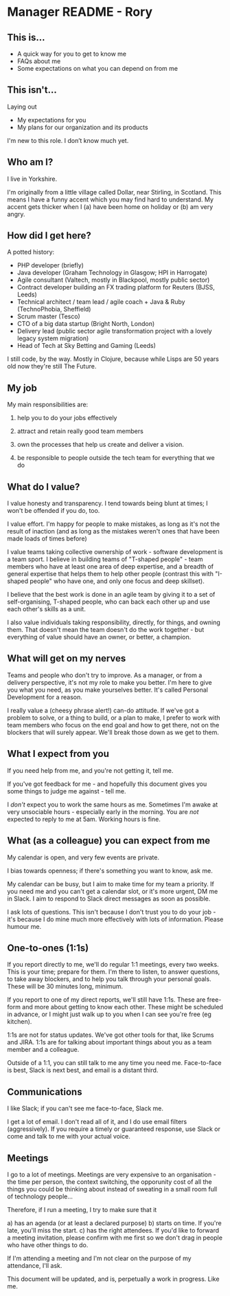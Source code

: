 # Manager README - Rory



## This is...

 - A quick way for you to get to know me
 - FAQs about me
 - Some expectations on what you can depend on from me



## This isn't...

Laying out
 - My expectations for you
 - My plans for our organization and its products

I'm new to this role.  I don’t know much yet.



## Who am I?

I live in Yorkshire. 

I'm originally from a little village called Dollar, near Stirling, in Scotland.
This means I have a funny accent which you may find hard to understand.
My accent gets thicker when I (a) have been home on holiday or (b) am very angry.



## How did I get here?

A potted history:
 - PHP developer (briefly)
 - Java developer (Graham Technology in Glasgow; HPI in Harrogate)
 - Agile consultant (Valtech, mostly in Blackpool, mostly public sector)
 - Contract developer building an FX trading platform for Reuters (BJSS, Leeds)
 - Technical architect / team lead / agile coach + Java & Ruby (TechnoPhobia, Sheffield)
 - Scrum master (Tesco)
 - CTO of a big data startup (Bright North, London)
 - Delivery lead (public sector agile transformation project with a lovely legacy system migration)
 - Head of Tech at Sky Betting and Gaming (Leeds)

I still code, by the way. Mostly in Clojure, because while Lisps are 50 years old now they're still The Future.


## My job

My main responsibilities are:

1) help you to do your jobs effectively

2) attract and retain really good team members

3) own the processes that help us create and deliver a vision.

4) be responsible to people outside the tech team for everything that we do



## What do I value?

I value honesty and transparency. I tend towards being blunt at times; I won't be offended if you do, too.

I value effort. I'm happy for people to make mistakes, as long as it's not the result of inaction (and as long as the mistakes weren't ones that have been made loads of times before)

I value teams taking collective ownership of work - software development is a team sport. I believe in building teams of "T-shaped people" - team members who have at least one area of  deep expertise, and a breadth of general expertise that helps them to help other people (contrast this with "I-shaped people" who have one, and only one focus and deep skillset).

I believe that the best work is done in an agile team by giving it to a set of self-organising, T-shaped people, who can back each other up and use each other's skills as a unit.

I also value individuals taking responsibility, directly, for things, and owning them. That doesn't mean the team doesn't do the work together - but everything of value should have an owner, or better, a champion.


## What will get on my nerves

Teams and people who don't try to improve. As a manager, or from a delivery perspective, it's not my role to make you better. I'm here to give you what you need, as you make yourselves better. It's called Personal Development for a reason.

I really value a (cheesy phrase alert!) can-do attitude. If we've got a problem to solve, or a thing to build, or a plan to make, I prefer to work with team members who focus on the end goal and how to get there, not on the blockers that will surely appear. We'll break those down as we get to them.



## What I expect from you

If you need help from me, and you're not getting it, tell me.

If you've got feedback for me - and hopefully this document gives you some things to judge me against - tell me.

I *don't* expect you to work the same hours as me. Sometimes I'm awake at very unsociable hours - especially early in the morning. You are *not* expected to reply to me at 5am. Working hours is fine.


## What (as a colleague) you can expect from me

My calendar is open, and very few events are private.

I bias towards openness; if there's something you want to know, ask me.

My calendar can be busy, but I aim to make time for my team a priority. If you need me and you can't get a calendar slot, or it's more urgent, DM me in Slack. I aim to respond to Slack direct messages as soon as possible.

I ask lots of questions. This isn't because I don't trust you to do your job - it's because I do mine much more effectively with lots of information. Please humour me.


## One-to-ones (1:1s)

If you report directly to me, we'll do regular 1:1 meetings, every two weeks. This is your time; prepare for them. I'm there to listen, to answer questions, to take away blockers, and to help you talk through your personal goals.
These will be 30 minutes long, minimum.

If you report to one of my direct reports, we'll still have 1:1s. These are free-form and more about getting to know each other. These might be scheduled in advance, or I might just walk up to you when I can see you're free (eg kitchen).

1:1s are not for status updates. We've got other tools for that, like Scrums and JIRA. 1:1s are for talking about important things about you as a team member and a colleague.

Outside of a 1:1, you can still talk to me any time you need me. Face-to-face is best, Slack is next best, and email is a distant third.


## Communications

I like Slack; if you can't see me face-to-face, Slack me.

I get a lot of email. I don't read all of it, and I do use email filters (aggressively). If you require a timely or guaranteed response, use Slack or come and talk to me with your actual voice.


## Meetings

I go to a lot of meetings. Meetings are very expensive to an organisation - the time per person, the context switching, the opporunity cost of all the things you could be thinking about instead of sweating in a small room full of technology people...

Therefore, if I run a meeting, I try to make sure that it

a) has an agenda (or at least a declared purpose)
b) starts on time. If you're late, you'll miss the start.
c) has the right attendees. If you'd like to forward a meeting invitation, please confirm with me first so we don't drag in people who have other things to do.

If I'm attending a meeting and I'm not clear on the purpose of my attendance, I'll ask.


This document will be updated, and is, perpetually a work in progress. Like me.
